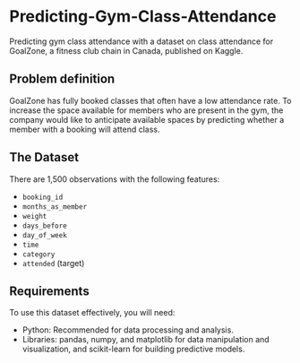 # Predicting-Gym-Class-Attendance
Predicting gym class attendance with a dataset on class attendance for GoalZone, 
a fitness club chain in Canada, published on Kaggle. 

## Problem definition
GoalZone has fully booked classes that often have a low attendance rate.
To increase the space available for members who are present in the gym, 
the company would like to anticipate available spaces
by predicting whether a member with a booking will attend class.

## The Dataset
There are 1,500 observations with the following features:
- `booking_id`
- `months_as_member`
- `weight`
- `days_before`
- `day_of_week`
- `time`
- `category`
- `attended` (target)


## Requirements
To use this dataset effectively, you will need:

- Python: Recommended for data processing and analysis.
- Libraries: pandas, numpy, and matplotlib for data manipulation and visualization, and scikit-learn for building predictive models.
